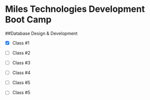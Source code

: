 # Miles Technologies Development Boot Camp
##Database Design & Development
- [x] Class #1
- [ ] Class #2
- [ ] Class #3
- [ ] Class #4
- [ ] Class #5
- [ ] Class #5


